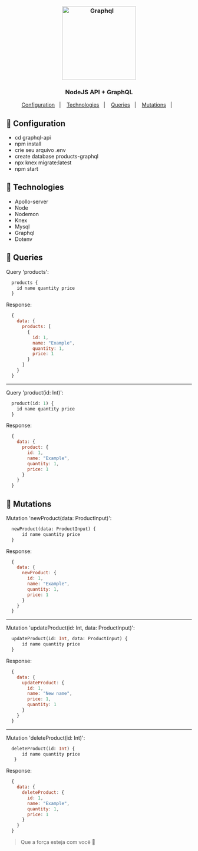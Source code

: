 <h3 align="center"><img src="https://user-images.githubusercontent.com/58083563/83713394-597f1b80-a5fe-11ea-8e6f-e5bca3ade2c3.png" alt="Graphql" width="200" />
</h3>

<h3 align="center">NodeJS API + GraphQL</h3>

<p align="center">
  <a href="#wrench-Configuration">Configuration</a>&nbsp;&nbsp;&nbsp;|&nbsp;&nbsp;&nbsp;
  <a href="#rocket-Technologies">Technologies</a>&nbsp;&nbsp;&nbsp;|&nbsp;&nbsp;&nbsp;
  <a href="#book-Queries">Queries</a>&nbsp;&nbsp;&nbsp;|&nbsp;&nbsp;&nbsp;
  <a href="#notebook-Mutations">Mutations</a>&nbsp;&nbsp;&nbsp;|&nbsp;&nbsp;&nbsp;
</p>


## :wrench: Configuration
- cd graphql-api
- npm install
- crie seu arquivo .env
- create database products-graphql
- npx knex migrate:latest
- npm start

## :rocket: Technologies
- Apollo-server
- Node
- Nodemon
- Knex
- Mysql
- Graphql
- Dotenv

## :book: Queries

Query 'products':

```graphql
  products {
    id name quantity price
  }
```

Response:

```javascript
  {
    data: {
      products: [
        {
          id: 1,
          name: "Example",
          quantity: 1,
          price: 1
        }
      ]
    }
  }
```
<hr>
Query 'product(id: Int)':

```graphql
  product(id: 1) {
    id name quantity price
  }
```
Response:

```javascript
  {
    data: {
      product: {
        id: 1,
        name: "Example",
        quantity: 1,
        price: 1
      }
    }
  }
```

## :notebook: Mutations

Mutation 'newProduct(data: ProductInput)':

```graphql
  newProduct(data: ProductInput) {
      id name quantity price
  }
```

Response:

```javascript
  {
    data: {
      newProduct: {
        id: 1,
        name: "Example",
        quantity: 1,
        price: 1
      }
    }
  }
```
<hr>
Mutation 'updateProduct(id: Int, data: ProductInput)':

```graphql
  updateProduct(id: Int, data: ProductInput) {
      id name quantity price
  }
```

Response:

```javascript
  {
    data: {
      updateProduct: {
        id: 1,
        name: "New name",
        price: 1,
        quantity: 1
      }
    }
  }
```
<hr>
Mutation 'deleteProduct(id: Int)':

```graphql
  deleteProduct(id: Int) {
      id name quantity price
   }
```

Response:

```javascript
  {
    data: {
      deleteProduct: {
        id: 1,
        name: "Example",
        quantity: 1,
        price: 1
      }
    }
  }
```

> Que a força esteja com você :muscle:
